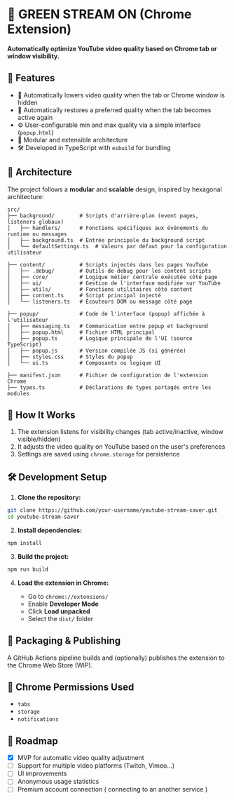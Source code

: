 # 🎥 GREEN STREAM ON (Chrome Extension)

**Automatically optimize YouTube video quality based on Chrome tab or window visibility.**

## 🚀 Features

* 🔻 Automatically lowers video quality when the tab or Chrome window is hidden
* 🔺 Automatically restores a preferred quality when the tab becomes active again
* ⚙️ User-configurable min and max quality via a simple interface (`popup.html`)
* 🧹 Modular and extensible architecture
* 🛠️ Developed in TypeScript with `esbuild` for bundling

## 🧱 Architecture

The project follows a **modular** and **scalable** design, inspired by hexagonal architecture:

```
src/
├── background/        # Scripts d'arrière-plan (event pages, listeners globaux)
│   ├── handlers/      # Fonctions spécifiques aux événements du runtime ou messages
│   ├── background.ts  # Entrée principale du background script
│   └── defaultSettings.ts  # Valeurs par défaut pour la configuration utilisateur

├── content/           # Scripts injectés dans les pages YouTube
│   ├── .debug/        # Outils de debug pour les content scripts
│   ├── core/          # Logique métier centrale exécutée côté page
│   ├── ui/            # Gestion de l'interface modifiée sur YouTube
│   ├── utils/         # Fonctions utilitaires côté content
│   ├── content.ts     # Script principal injecté
│   └── listeners.ts   # Écouteurs DOM ou message côté page

├── popup/             # Code de l'interface (popup) affichée à l'utilisateur
│   ├── messaging.ts   # Communication entre popup et background
│   ├── popup.html     # Fichier HTML principal
│   ├── popup.ts       # Logique principale de l'UI (source TypeScript)
│   ├── popup.js       # Version compilée JS (si générée)
│   ├── styles.css     # Styles du popup
│   └── ui.ts          # Composants ou logique UI

├── manifest.json      # Fichier de configuration de l'extension Chrome
├── types.ts           # Déclarations de types partagés entre les modules
```

## 🥪 How It Works

1. The extension listens for visibility changes (tab active/inactive, window visible/hidden)
2. It adjusts the video quality on YouTube based on the user's preferences
3. Settings are saved using `chrome.storage` for persistence

## 🛠️ Development Setup

1. **Clone the repository:**

```bash
git clone https://github.com/your-username/youtube-stream-saver.git
cd youtube-stream-saver
```

2. **Install dependencies:**

```bash
npm install
```

3. **Build the project:**

```bash
npm run build
```

4. **Load the extension in Chrome:**

   * Go to `chrome://extensions/`
   * Enable **Developer Mode**
   * Click **Load unpacked**
   * Select the `dist/` folder

## 📆 Packaging & Publishing

A GitHub Actions pipeline builds and (optionally) publishes the extension to the Chrome Web Store (WIP).

## 📌 Chrome Permissions Used

* `tabs`
* `storage`
* `notifications`

## 📌 Roadmap

* [x] MVP for automatic video quality adjustment
* [ ] Support for multiple video platforms (Twitch, Vimeo...)
* [ ] UI improvements
* [ ] Anonymous usage statistics
* [ ] Premium account connection ( connecting to an another service )
